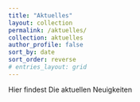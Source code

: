 ```yaml
---
title: "Aktuelles"
layout: collection
permalink: /aktuelles/
collection: aktuelles
author_profile: false
sort_by: date
sort_order: reverse
# entries_layout: grid
---
```


Hier findest Die aktuellen Neuigkeiten

<!-- header:
  image: /assets/images/header2.jpg -->

<!-- {{ content }} -->

<!-- <div class="entries-{{ page.entries_layout }}">
  {% include posts-category.html taxonomy=page.taxonomy type=page.entries_layout %}
</div> -->